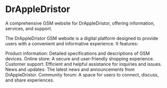 # DrAppleDristor
A comprehensive GSM website for DrAppleDristor, offering information, services, and support.

The DrAppleDristor GSM website is a digital platform designed to provide users with a convenient and informative experience. It features:

Product information: Detailed specifications and descriptions of GSM devices.
Online store: A secure and user-friendly shopping experience.
Customer support: Efficient and helpful assistance for inquiries and issues.
News and updates: The latest news and announcements from DrAppleDristor.
Community forum: A space for users to connect, discuss, and share experiences.
